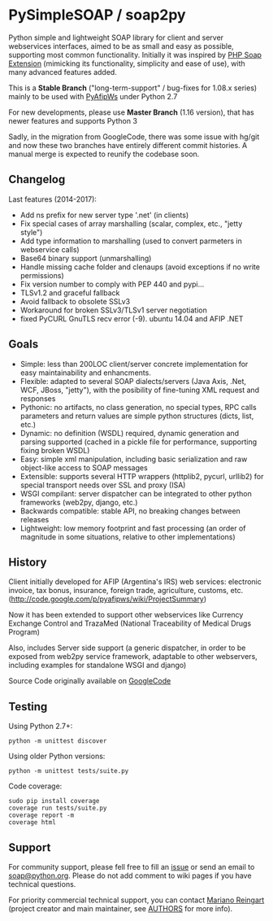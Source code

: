 PySimpleSOAP / soap2py
======================

Python simple and lightweight SOAP library for client and server webservices interfaces, aimed to be as small and easy as possible, supporting most common functionality.
Initially it was inspired by [PHP Soap Extension](http://php.net/manual/en/book.soap.php) (mimicking its functionality, simplicity and ease of use), with many advanced features added.

This is a **Stable Branch** ("long-term-support" / bug-fixes for 1.08.x series)
mainly to be used with [PyAfipWs](https://github.com/reingart/pyafipws) under
Python 2.7

For new developments, please use **Master Branch** (1.16 version), that has
newer features and supports Python 3

Sadly, in the migration from GoogleCode, there was some issue with hg/git and
now these two branches have entirely different commit histories.
A manual merge is expected to reunify the codebase soon.

Changelog
---------

Last features (2014-2017):

 * Add ns prefix for new server type '.net' (in clients)
 * Fix special cases of array marshalling (scalar, complex, etc., "jetty style")
 * Add type information to marshalling (used to convert parmeters in webservice calls)
 * Base64 binary support (unmarshalling)
 * Handle missing cache folder and clenaups (avoid exceptions if no write permissions)
 * Fix version number to comply with PEP 440 and pypi...
 * TLSv1.2 and graceful fallback
 * Avoid fallback to obsolete SSLv3
 * Workaround for broken SSLv3/TLSv1 server negotiation
 * fixed PyCURL GnuTLS recv error (-9). ubuntu 14.04 and AFIP .NET

Goals
-----

 * Simple: less than 200LOC client/server concrete implementation for easy maintainability and enhancments.
 * Flexible: adapted to several SOAP dialects/servers (Java Axis, .Net, WCF, JBoss, "jetty"), with the posibility of fine-tuning XML request and responses
 * Pythonic: no artifacts, no class generation, no special types, RPC calls parameters and return values are simple python structures (dicts, list, etc.)
 * Dynamic: no definition (WSDL) required, dynamic generation and parsing supported (cached in a pickle file for performance, supporting fixing broken WSDL)
 * Easy: simple xml manipulation, including basic serialization and raw object-like access to SOAP messages
 * Extensible: supports several HTTP wrappers (httplib2, pycurl, urllib2) for special transport needs over SSL and proxy (ISA)
 * WSGI compilant: server dispatcher can be integrated to other python frameworks (web2py, django, etc.)
 * Backwards compatible: stable API, no breaking changes between releases
 * Lightweight: low memory footprint and fast processing (an order of magnitude in some situations, relative to other implementations)

History
-------

Client initially developed for AFIP (Argentina's IRS) web services: electronic invoice, tax bonus, insurance, foreign trade, agriculture, customs, etc. (http://code.google.com/p/pyafipws/wiki/ProjectSummary)

Now it has been extended to support other webservices like Currency Exchange Control and TrazaMed (National Traceability of Medical Drugs Program)

Also, includes Server side support (a generic dispatcher, in order to be exposed from web2py service framework, adaptable to other webservers, including examples for standalone WSGI and django)

Source Code originally available on [GoogleCode](https://code.google.com/p/pysimplesoap)


Testing
-------

Using Python 2.7+:

    python -m unittest discover

Using older Python versions:

    python -m unittest tests/suite.py

Code coverage:

    sudo pip install coverage
    coverage run tests/suite.py
    coverage report -m
    coverage html


Support
-------

For community support, please fell free to fill an [issue](https://github.com/pysimplesoap/pysimplesoap/issues/new) or send an email to [soap@python.org](https://mail.python.org/mailman/listinfo/soap).
Please do not add comment to wiki pages if you have technical questions.

For priority commercial technical support, you can contact [Mariano Reingart](mailto:reingart@gmail.com) (project creator and main maintainer, see [AUTHORS](AUTHORS.md) for more info).
